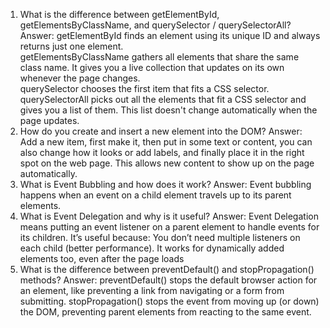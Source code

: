 1. What is the difference between getElementById, getElementsByClassName, and querySelector / querySelectorAll?
Answer: getElementById finds an element using its unique ID and always returns just one element.  
getElementsByClassName gathers all elements that share the same class name.  It gives you a live collection that updates on its own whenever the page changes.  
querySelector chooses the first item that fits a CSS selector. 
querySelectorAll picks out all the elements that fit a CSS selector and gives you a list of them.  This list doesn't change automatically when the page updates.
2. How do you create and insert a new element into the DOM?
Answer: Add a new item, first make it, then put in some text or content, you can also change how it looks or add labels, and finally place it in
the right spot on the web page. This allows new content to show up on the page automatically.
3. What is Event Bubbling and how does it work?
Answer: Event bubbling happens when an event on a child element travels up to its parent elements.
4. What is Event Delegation and why is it useful?
Answer: Event Delegation means putting an event listener on a parent element to handle events for its children. It’s useful because:
You don’t need multiple listeners on each child (better performance).
It works for dynamically added elements too, even after the page loads
5. What is the difference between preventDefault() and stopPropagation() methods?
Answer: preventDefault() stops the default browser action for an element, like preventing a link from navigating or a form from submitting.
stopPropagation() stops the event from moving up (or down) the DOM, preventing parent elements from reacting to the same event.
